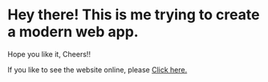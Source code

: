 # Hey there! This is me trying to create a modern web app.
<p>Hope you like it, Cheers!!</p>
<p>If you like to see the website online, please <a href="https://shashi-65.github.io/CV/">Click here.</a></p>
